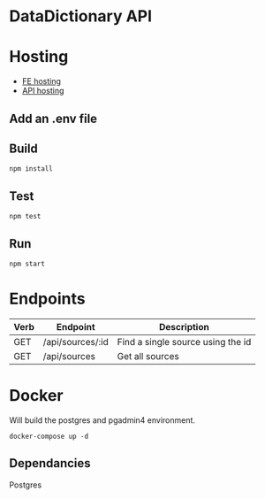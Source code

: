 # DataDictionary API

# Hosting

- [FE hosting]('TBC')
- [API hosting]('TBC')

## Add an .env file

## Build

```
npm install
```

## Test

```
npm test
```

## Run

```
npm start
```

# Endpoints

| **Verb** | **Endpoint**     | **Description**                   |
| -------- | ---------------- | --------------------------------- |
| GET      | /api/sources/:id | Find a single source using the id |
| GET      | /api/sources     | Get all sources                   |

# Docker

Will build the postgres and pgadmin4 environment.

```
docker-compose up -d
```

## Dependancies

Postgres
